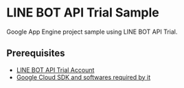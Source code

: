 # LINE BOT API Trial Sample

Google App Engine project sample using LINE BOT API Trial.

## Prerequisites
  - [LINE BOT API Trial Account][1]
  - [Google Cloud SDK and softwares required by it][2]


[1]: https://business.line.me/services/products/4/introduction
[2]: https://cloud.google.com/sdk/#linux
